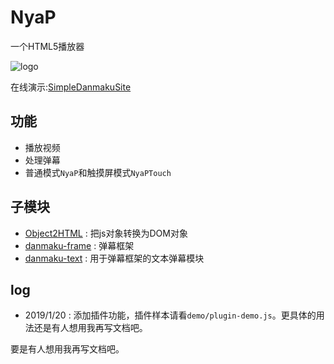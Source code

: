 NyaP
====

一个HTML5播放器

![logo](https://jiajiajiang.github.io/staticRepo/NyaP/logo.png)

在线演示:[SimpleDanmakuSite](https://danmaku.luojia.me/player/?id=3)

## 功能
* 播放视频
* 处理弹幕
* 普通模式`NyaP`和触摸屏模式`NyaPTouch`

## 子模块
* [Object2HTML](/JiaJiaJiang/Object2HTML) : 把js对象转换为DOM对象
* [danmaku-frame](/JiaJiaJiang/danmaku-frame) : 弹幕框架
* [danmaku-text](/JiaJiaJiang/danmaku-text) : 用于弹幕框架的文本弹幕模块

## log
* 2019/1/20 : 添加插件功能，插件样本请看`demo/plugin-demo.js`。更具体的用法还是有人想用我再写文档吧。

要是有人想用我再写文档吧。

